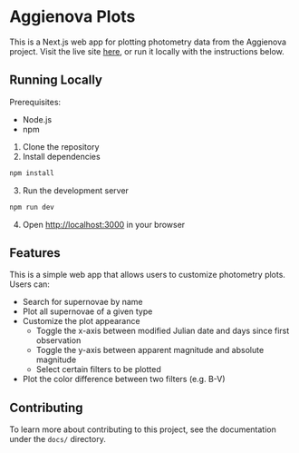 # Aggienova Plots

This is a Next.js web app for plotting photometry data from the Aggienova project.
Visit the live site [here](https://aggienova-plots.vercel.app/), or run it locally with the instructions below.

## Running Locally
Prerequisites:
- Node.js
- npm

1. Clone the repository
2. Install dependencies
```bash
npm install
```
3. Run the development server
```bash
npm run dev
```
4. Open [http://localhost:3000](http://localhost:3000) in your browser

## Features
This is a simple web app that allows users to customize photometry plots.
Users can:
- Search for supernovae by name
- Plot all supernovae of a given type
- Customize the plot appearance
    - Toggle the x-axis between modified Julian date and days since first observation
    - Toggle the y-axis between apparent magnitude and absolute magnitude
    - Select certain filters to be plotted
- Plot the color difference between two filters (e.g. B-V)

## Contributing
To learn more about contributing to this project, see the documentation under the `docs/` directory.